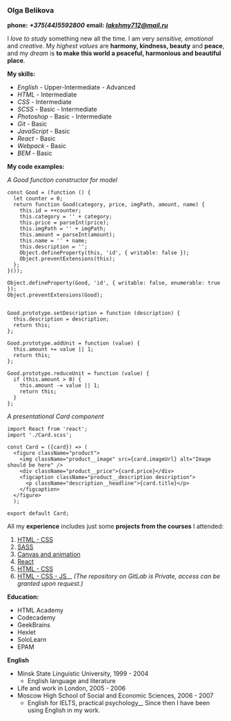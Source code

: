 ### Olga Belikova

__phone:__ __*+375(44)5592800*__ __email:__
 __*lakshmy712@mail.ru*__

I *love to study* something new all the time. I am very *sensitive, emotional* and *creative*. My *highest values* are **harmony, kindness, beauty** and **peace**, and my *dream* is **to make this world a peaceful, harmonious and beautiful place**.

**My skills:**
* _English_ - Upper-Intermediate - Advanced
* _HTML_ - Intermediate
* _CSS_ - Intermediate
* _SCSS_ - Basic - Intermediate
* _Photoshop_ - Basic - Intermediate
* _Git_ - Basic
* _JavaScript_ - Basic
* _React_ - Basic
* _Webpack_ - Basic
* _BEM_ - Basic

**My code examples:**

*A Good function constructor for model*

```
const Good = (function () {
  let counter = 0;
  return function Good(category, price, imgPath, amount, name) {
    this.id = ++counter;
    this.category = '' + category;
    this.price = parseInt(price);
    this.imgPath = '' + imgPath;
    this.amount = parseInt(amount);
    this.name = '' + name;
    this.description = '';
    Object.defineProperty(this, 'id', { writable: false });
    Object.preventExtensions(this);
  };
}());

Object.defineProperty(Good, 'id', { writable: false, enumerable: true });
Object.preventExtensions(Good);


Good.prototype.setDescription = function (description) {
  this.description = description;
  return this;
};

Good.prototype.addUnit = function (value) {
  this.amount += value || 1;
  return this;
};

Good.prototype.reduceUnit = function (value) {
  if (this.amount > 0) {
    this.amount -= value || 1;
    return this;
  }
};
```

*A presentational Card component*

```
import React from 'react';
import './Card.scss';

const Card = ({card}) => (
  <figure className="product">
    <img className="product__image" src={card.imageUrl} alt="Image should be here" />
    <div className="product__price">{card.price}</div>
    <figcaption className="product__description description">
      <p className="description__headline">{card.title}</p>
    </figcaption>
  </figure>
  );

export default Card;
```

All my __experience__ includes just some __projects from the courses__ I attended:
1. [HTML - CSS](https://github.com/olgazed/CSS)
1. [SASS](https://github.com/olgazed/SASS)
1. [Canvas and animation](https://github.com/olgazed/Canvas-Animation)
1. [React](https://gitlab.com/olgazed/volha_belikava/tree/React_Task_2/React_Task2)
1. [HTML - CSS](https://gitlab.com/olgazed/volha_belikava/tree/HTML_CSS_Task1/HTML_CSS_Task1)
1. [HTML - CSS - JS](https://gitlab.com/olgazed/volha_belikava/tree/HTML_CSS_Task2_JS_Task3/Hometasks/HTML_CSS_Task2_JS_Task3)__
_(The repository on GitLab is Private, access can be granted upon request.)_

**Education:**
* HTML Academy
* Codecademy
* GeekBrains
* Hexlet
* SoloLearn
* EPAM

**English**
* Minsk State Linguistic University, 1999 - 2004
  * English language and literature
* Life and work in London, 2005 - 2006
* Moscow High School of Social and Economic Sciences, 2006 - 2007
  * English for IELTS, practical psychology__
  Since then I have been using English in my work.